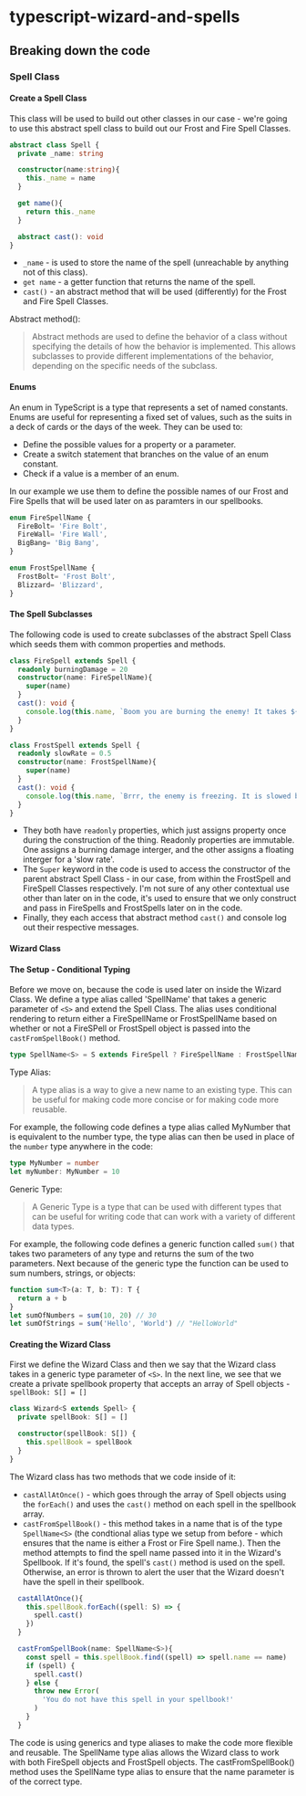 # typescript-wizard-and-spells

## Breaking down the code

### Spell Class

#### Create a Spell Class

This class will be used to build out other classes in our case - we're going to use this abstract spell class to build out our Frost and Fire Spell Classes.

```Typescript
abstract class Spell {
  private _name: string

  constructor(name:string){
    this._name = name
  }

  get name(){
    return this._name
  }

  abstract cast(): void
}
```

- `_name` - is used to store the name of the spell (unreachable by anything not of this class).
- `get name` - a getter function that returns the name of the spell.
- `cast()` - an abstract method that will be used (differently) for the Frost and Fire Spell Classes.

Abstract method():

> Abstract methods are used to define the behavior of a class without specifying the details of how the behavior is implemented. This allows subclasses to provide different implementations of the behavior, depending on the specific needs of the subclass.

#### Enums

An enum in TypeScript is a type that represents a set of named constants. Enums are useful for representing a fixed set of values, such as the suits in a deck of cards or the days of the week. They can be used to:

- Define the possible values for a property or a parameter.
- Create a switch statement that branches on the value of an enum constant.
- Check if a value is a member of an enum.

In our example we use them to define the possible names of our Frost and Fire Spells that will be used later on as paramters in our spellbooks.

```Typescript
enum FireSpellName {
  FireBolt= 'Fire Bolt',
  FireWall= 'Fire Wall',
  BigBang= 'Big Bang',
}

enum FrostSpellName {
  FrostBolt= 'Frost Bolt',
  Blizzard= 'Blizzard',
}
```

#### The Spell Subclasses

The following code is used to create subclasses of the abstract Spell Class which seeds them with common properties and methods.

```Typescript
class FireSpell extends Spell {
  readonly burningDamage = 20
  constructor(name: FireSpellName){
    super(name)
  }
  cast(): void {
    console.log(this.name, `Boom you are burning the enemy! It takes ${this.burningDamage} damage`)
  }
}

class FrostSpell extends Spell {
  readonly slowRate = 0.5
  constructor(name: FrostSpellName){
    super(name)
  }
  cast(): void {
    console.log(this.name, `Brrr, the enemy is freezing. It is slowed by ${this.slowRate}`)
  }
}
```

- They both have `readonly` properties, which just assigns property once during the construction of the thing. Readonly properties are immutable. One assigns a burning damage interger, and the other assigns a floating interger for a 'slow rate'.
- The `Super` keyword in the code is used to access the constructor of the parent abstract Spell Class - in our case, from within the FrostSpell and FireSpell Classes respectively. I'm not sure of any other contextual use other than later on in the code, it's used to ensure that we only construct and pass in FireSpells and FrostSpells later on in the code.
- Finally, they each access that abstract method `cast()` and console log out their respective messages.

#### Wizard Class

#### The Setup - Conditional Typing

Before we move on, because the code is used later on inside the Wizard Class. We define a type alias called 'SpellName' that takes a generic parameter of `<S>` and extend the Spell Class. The alias uses conditional rendering to return either a FireSpellName or FrostSpellName based on whether or not a FireSPell or FrostSpell object is passed into the `castFromSpellBook()` method.

```typescript
type SpellName<S> = S extends FireSpell ? FireSpellName : FrostSpellName
```

Type Alias:

> A type alias is a way to give a new name to an existing type. This can be useful for making code more concise or for making code more reusable.

For example, the following code defines a type alias called MyNumber that is equivalent to the number type, the type alias can then be used in place of the `number` type anywhere in the code:

```typescript
type MyNumber = number
let myNumber: MyNumber = 10
```

Generic Type:

> A Generic Type is a type that can be used with different types that can be useful for writing code that can work with a variety of different data types.

For example, the following code defines a generic function called `sum()` that takes two parameters of any type and returns the sum of the two parameters. Next because of the generic type the function can be used to sum numbers, strings, or objects:

```typescript
function sum<T>(a: T, b: T): T {
  return a + b
}
let sumOfNumbers = sum(10, 20) // 30
let sumOfStrings = sum('Hello', 'World') // "HelloWorld"
```

#### Creating the Wizard Class

First we define the Wizard Class and then we say that the Wizard class takes in a generic type parameter of `<S>`. In the next line, we see that we create a private spellbook property that accepts an array of Spell objects - `spellBook: S[] = []`

```typescript
class Wizard<S extends Spell> {
  private spellBook: S[] = []

  constructor(spellBook: S[]) {
    this.spellBook = spellBook
  }
}
```

The Wizard class has two methods that we code inside of it:

- `castAllAtOnce()` - which goes through the array of Spell objects using the `forEach()` and uses the `cast()` method on each spell in the spellbook array.
- `castFromSpellBook()` - this method takes in a name that is of the type `SpellName<S>` (the condtional alias type we setup from before - which ensures that the name is either a Frost or Fire Spell name.). Then the method attempts to find the spell name passed into it in the Wizard's Spellbook. If it's found, the spell's `cast()` method is used on the spell. Otherwise, an error is thrown to alert the user that the Wizard doesn't have the spell in their spellbook.

```typescript
  castAllAtOnce(){
    this.spellBook.forEach((spell: S) => {
      spell.cast()
    })
  }

  castFromSpellBook(name: SpellName<S>){
    const spell = this.spellBook.find((spell) => spell.name == name)
    if (spell) {
      spell.cast()
    } else {
      throw new Error(
        'You do not have this spell in your spellbook!'
      )
    }
  }
```

The code is using generics and type aliases to make the code more flexible and reusable. The SpellName type alias allows the Wizard class to work with both FireSpell objects and FrostSpell objects. The castFromSpellBook() method uses the SpellName type alias to ensure that the name parameter is of the correct type.

